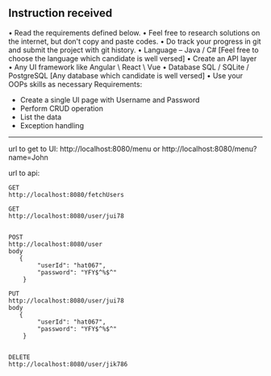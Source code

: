 Instruction received
----------------------------------------------------------------------------------------
• Read the requirements defined below.
• Feel free to research solutions on the internet, but don't copy and paste codes.
• Do track your progress in git and submit the project with git history.
• Language – Java / C# [Feel free to choose the language which candidate is well versed] 
• Create an API layer
• Any UI framework like Angular \ React \ Vue
• Database SQL / SQLite / PostgreSQL [Any database which candidate is well versed]
• Use your OOPs skills as necessary
Requirements: 
- Create a single UI page with Username and Password
- Perform CRUD operation
- List the data
- Exception handling
----------------------------------------------------------------------------------------
url to get to UI: 
    http://localhost:8080/menu
    or
    http://localhost:8080/menu?name=John
    
url to api:

    GET
    http://localhost:8080/fetchUsers

    GET
    http://localhost:8080/user/jui78
    
    
    POST
    http://localhost:8080/user
    body
       {
            "userId": "hat067",
            "password": "YFY$^%$^"
        }
    	
    PUT
    http://localhost:8080/user/jui78
    body
       {
            "userId": "hat067",
            "password": "YFY$^%$^"
        }
    
    
    DELETE
    http://localhost:8080/user/jik786
